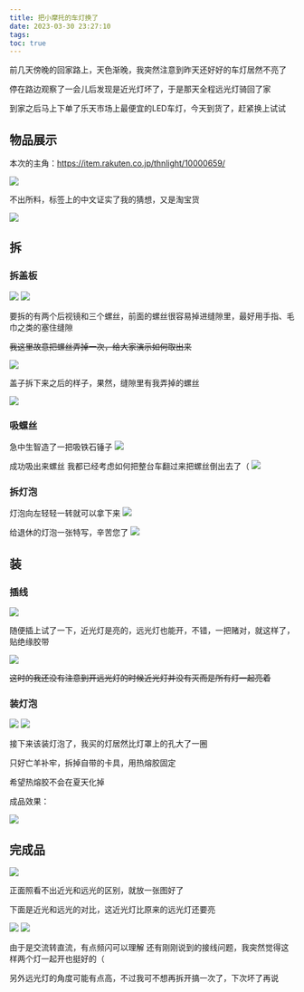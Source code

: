 ```yaml
---
title: 把小摩托的车灯换了
date: 2023-03-30 23:27:10
tags:
toc: true
---
```


前几天傍晚的回家路上，天色渐晚，我突然注意到昨天还好好的车灯居然不亮了

停在路边观察了一会儿后发现是近光灯坏了，于是那天全程远光灯骑回了家

到家之后马上下单了乐天市场上最便宜的LED车灯，今天到货了，赶紧换上试试

<!--more-->

## 物品展示

本次的主角：https://item.rakuten.co.jp/thnlight/10000659/

<img src="LED灯.jpg"/>

不出所料，标签上的中文证实了我的猜想，又是淘宝货

<img src="中文标签.jpg"/>

## 拆

### 拆盖板

<img src="拆镜子的示意图.jpg"/>

<img src="正面螺丝.jpg"/>

要拆的有两个后视镜和三个螺丝，前面的螺丝很容易掉进缝隙里，最好用手指、毛巾之类的塞住缝隙

~~我这里故意把螺丝弄掉一次，给大家演示如何取出来~~

<img src="拆下来盖子.jpg"/>

盖子拆下来之后的样子，果然，缝隙里有我弄掉的螺丝

<img src="缝隙里的螺丝.jpg"/>

### 吸螺丝
急中生智造了一把吸铁石锤子
<img src="吸铁石锤子.jpg"/>

成功吸出来螺丝
我都已经考虑如何把整台车翻过来把螺丝倒出去了（
<img src="成功弄出来了！！.jpg"/>


### 拆灯泡
灯泡向左轻轻一转就可以拿下来
<img src="退休下来的灯泡.jpg"/>



给退休的灯泡一张特写，辛苦您了
<img src="退休下来的灯泡2.jpg"/>



## 装

### 插线

<img src="接线.jpg"/>

随便插上试了一下，近光灯是亮的，远光灯也能开，不错，一把赌对，就这样了，贴绝缘胶带

<img src="接线处缠绝缘胶带.jpg"/>

~~这时的我还没有注意到开远光灯的时候近光灯并没有灭而是所有灯一起亮着~~

### 装灯泡

<img src="拆下LED灯的卡具.jpg"/>

<img src="热熔胶固定好的样子.jpg"/>

接下来该装灯泡了，我买的灯居然比灯罩上的孔大了一圈

只好亡羊补牢，拆掉自带的卡具，用热熔胶固定

希望热熔胶不会在夏天化掉



成品效果：

<img src="整体.jpg"/>

## 完成品

<img src="正面照片.jpg" />

正面照看不出近光和远光的区别，就放一张图好了



下面是近光和远光的对比，这近光灯比原来的远光灯还要亮

<img src="近.jpg"/>

<img src="远.jpg"/>



由于是交流转直流，有点频闪可以理解
还有刚刚说到的接线问题，我突然觉得这样两个灯一起开也挺好的（

另外远光灯的角度可能有点高，不过我可不想再拆开搞一次了，下次坏了再说
